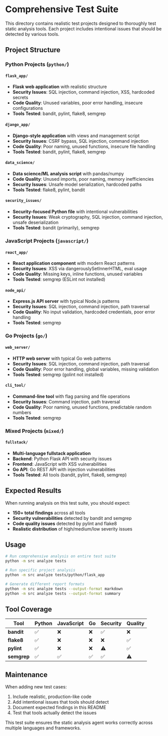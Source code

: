 # Comprehensive Test Suite

This directory contains realistic test projects designed to thoroughly test static analysis tools. Each project includes intentional issues that should be detected by various tools.

## Project Structure

### Python Projects (`python/`)

#### `flask_app/`
- **Flask web application** with realistic structure
- **Security Issues**: SQL injection, command injection, XSS, hardcoded secrets
- **Code Quality**: Unused variables, poor error handling, insecure configurations
- **Tools Tested**: bandit, pylint, flake8, semgrep

#### `django_app/`
- **Django-style application** with views and management script
- **Security Issues**: CSRF bypass, SQL injection, command injection
- **Code Quality**: Poor naming, unused functions, insecure file handling
- **Tools Tested**: bandit, pylint, flake8, semgrep

#### `data_science/`
- **Data science/ML analysis script** with pandas/numpy
- **Code Quality**: Unused imports, poor naming, memory inefficiencies
- **Security Issues**: Unsafe model serialization, hardcoded paths
- **Tools Tested**: flake8, pylint, bandit

#### `security_issues/`
- **Security-focused Python file** with intentional vulnerabilities
- **Security Issues**: Weak cryptography, SQL injection, command injection, unsafe deserialization
- **Tools Tested**: bandit (primarily), semgrep

### JavaScript Projects (`javascript/`)

#### `react_app/`
- **React application component** with modern React patterns
- **Security Issues**: XSS via dangerouslySetInnerHTML, eval usage
- **Code Quality**: Missing keys, inline functions, unused variables
- **Tools Tested**: semgrep (ESLint not installed)

#### `node_api/`
- **Express.js API server** with typical Node.js patterns
- **Security Issues**: SQL injection, command injection, path traversal
- **Code Quality**: No input validation, hardcoded credentials, poor error handling
- **Tools Tested**: semgrep

### Go Projects (`go/`)

#### `web_server/`
- **HTTP web server** with typical Go web patterns
- **Security Issues**: SQL injection, command injection, path traversal
- **Code Quality**: Poor error handling, global variables, missing validation
- **Tools Tested**: semgrep (golint not installed)

#### `cli_tool/`
- **Command-line tool** with flag parsing and file operations
- **Security Issues**: Command injection, path traversal
- **Code Quality**: Poor naming, unused functions, predictable random numbers
- **Tools Tested**: semgrep

### Mixed Projects (`mixed/`)

#### `fullstack/`
- **Multi-language fullstack application**
- **Backend**: Python Flask API with security issues
- **Frontend**: JavaScript with XSS vulnerabilities
- **Go API**: Go REST API with injection vulnerabilities
- **Tools Tested**: All tools (bandit, pylint, flake8, semgrep)

## Expected Results

When running analysis on this test suite, you should expect:

- **150+ total findings** across all tools
- **Security vulnerabilities** detected by bandit and semgrep
- **Code quality issues** detected by pylint and flake8
- **Realistic distribution** of high/medium/low severity issues

## Usage

```bash
# Run comprehensive analysis on entire test suite
python -m src analyze tests

# Run specific project analysis
python -m src analyze tests/python/flask_app

# Generate different report formats
python -m src analyze tests --output-format markdown
python -m src analyze tests --output-format summary
```

## Tool Coverage

| Tool | Python | JavaScript | Go | Security | Quality |
|------|--------|------------|---|----------|---------|
| **bandit** | ✅ | ❌ | ❌ | ✅ | ❌ |
| **flake8** | ✅ | ❌ | ❌ | ❌ | ✅ |
| **pylint** | ✅ | ❌ | ❌ | ⚠️ | ✅ |
| **semgrep** | ✅ | ✅ | ✅ | ✅ | ⚠️ |

## Maintenance

When adding new test cases:
1. Include realistic, production-like code
2. Add intentional issues that tools should detect
3. Document expected findings in this README
4. Test that tools actually detect the issues

This test suite ensures the static analysis agent works correctly across multiple languages and frameworks.
